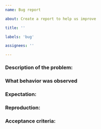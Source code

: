 ```yaml
---
name: Bug report

about: Create a report to help us improve

title: ''

labels: 'bug'

assignees: ''

---
```


### Description of the problem:


### What behavior was observed


### Expectation:


### Reproduction:


### Acceptance criteria:
